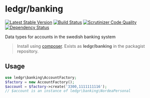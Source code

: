 # ledgr/banking

[![Latest Stable Version](https://poser.pugx.org/ledgr/banking/v/stable.png)](https://packagist.org/packages/ledgr/banking)
[![Build Status](https://travis-ci.org/ledgr/banking.png?branch=master)](https://travis-ci.org/ledgr/banking)
[![Scrutinizer Code Quality](https://scrutinizer-ci.com/g/ledgr/banking/badges/quality-score.png?b=master)](https://scrutinizer-ci.com/g/ledgr/banking/?branch=master)
[![Dependency Status](https://gemnasium.com/ledgr/banking.png)](https://gemnasium.com/ledgr/banking)

Data types for accounts in the swedish banking system

> Install using [composer](http://getcomposer.org/). Exists as **ledgr/banking** in
> the packagist repository.


Usage
-----

```php
use ledgr\banking\AccountFactory;
$factory = new AccountFactory();
$account = $factory->create('3300,1111111116');
// $account is an instance of ledgr\banking\NordeaPersonal
```

